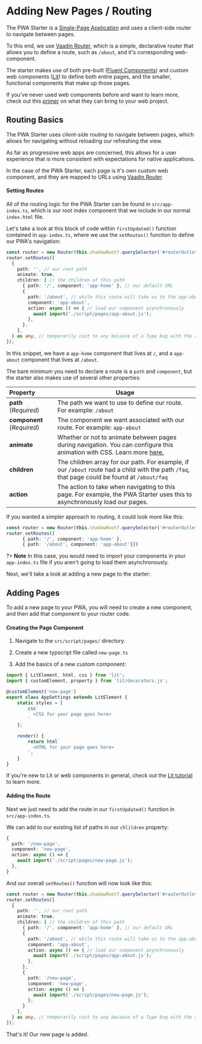 # Adding New Pages / Routing

The PWA Starter is a [Single-Page Application](https://developer.mozilla.org/en-US/docs/Glossary/SPA) and uses a client-side router to navigate between pages. 

To this end, we use [Vaadin Router](https://vaadin.github.io/router/vaadin-router/demo/#vaadin-router-getting-started-demos), which is a simple, declarative router that allows you to define a route, such as `/about`, and it's corresponding web-component. 

The starter makes use of both pre-built ([Fluent Components](https://docs.microsoft.com/en-us/fluent-ui/web-components/)) and custom web components ([Lit](https://lit.dev/)) to define both entire pages, and the smaller, functional components that make up those pages.

If you've never used web components before and want to learn more, check out this [primer](https://www.fast.design/docs/resources/why-web-components) on what they can bring to your web project.

## Routing Basics
The PWA Starter uses *client-side routing* to navigate between pages, which allows for navigating without reloading our refreshing the view.

As far as progressive web apps are concerned, this allows for a user experience that is more consistent with expectations for native applications.

In the case of the PWA Starter, each page is it's own custom web component, and they are mapped to URLs using [Vaadin Router](https://vaadin.github.io/router/vaadin-router/demo/#vaadin-router-getting-started-demos).

#### Setting Routes

All of the routing logic for the PWA Starter can be found in `src/app-index.ts`, which is our root index component that we include in our normal `index.html` file.

Let's take a look at this block of code within `firstUpdated()` function contained in `app-index.ts`, where we use the `setRoutes()` function to define our PWA's navigation:

```typescript
const router = new Router(this.shadowRoot?.querySelector('#routerOutlet')); 
router.setRoutes([
  {
    path: '', // our root path
    animate: true,
    children: [ // the children of this path
      { path: '/', component: 'app-home' }, // our default URL
      {
        path: '/about', // while this route will take us to the app-about component
        component: 'app-about',
        action: async () => { // load our component asynchronously
          await import('./script/pages/app-about.js'); 
        },
      },
    ],
  } as any, // temporarily cast to any because of a Type bug with the router
]);
```

In this snippet, we have a `app-home` component that lives at `/`, and a `app-about` component that lives at `/about`. 

The bare minimum you need to declare a route is a `path` and `component`, but the starter also makes use of several other properties:

| Property |Usage |
| :------|------ |
| **path** (*Required*)  |The path we want to use to define our route. For example: `/about`|
| **component** (*Required*) |The component we want associated with our route. For example: `app-about` |
| **animate** | Whether or not to animate between pages during navigation. You can configure this animation with CSS. Learn more [here.](https://vaadin.github.io/router/vaadin-router/demo/#vaadin-router-animated-transitions-demos)   |
| **children** | The children array for our path. For example, if our `/about` route had a child with the path `/faq`, that page could be found at `/about/faq`|
| **action** | The action to take when navigating to this page. For example, the PWA Starter uses this to asynchronously load our pages. |


If you wanted a simpler approach to routing, it could look more like this:


```typescript
const router = new Router(this.shadowRoot?.querySelector('#routerOutlet'));
router.setRoutes([
      { path: '/', component: 'app-home' },
      { path: '/about', component: 'app-about'}])
```

?> **Note** In this case, you would need to import your components in your `app-index.ts` file if you aren't going to load them asynchronously.

Next, we'll take a look at adding a new page to the starter:

## Adding Pages

To add a new page to your PWA, you will need to create a new component, and then add that component to your router code.

#### Creating the Page Component

1. Navigate to the `src/script/pages/` directory.

2. Create a new typscript file called `new-page.ts`

3. Add the basics of a new custom component:

```typescript
import { LitElement, html, css } from 'lit';
import { customElement, property } from 'lit/decorators.js';

@customElement('new-page')
export class AppSettings extends LitElement {
    static styles = [
        css`
          <CSS for your page goes here>
        `
    ];

    render() {
        return html`
          <HTML for your page goes here>
        `;
    }
}
```

If you're new to Lit or web components in general, check out the [Lit tutorial](https://lit.dev/tutorials/intro-to-lit/) to learn more.

#### Adding the Route

Next we just need to add the route in our `firstUpdated()` function in `src/app-index.ts`.

We can add to our existing list of paths in our `chlildren` property:

```typescript
{
  path: '/new-page',
  component: 'new-page',
  action: async () => { 
    await import('./script/pages/new-page.js'); 
  },
}
```

And our overall `setRoutes()` function will now look like this: 

```typescript
const router = new Router(this.shadowRoot?.querySelector('#routerOutlet')); 
router.setRoutes([
  {
    path: '', // our root path
    animate: true,
    children: [ // the children of this path
      { path: '/', component: 'app-home' }, // our default URL
      {
        path: '/about', // while this route will take us to the app-about component
        component: 'app-about',
        action: async () => { // load our component asynchronously
          await import('./script/pages/app-about.js'); 
        },
      },
      {
        path: '/new-page',
        component: 'new-page',
        action: async () => { 
          await import('./script/pages/new-page.js'); 
        },
      }
    ],
  } as any, // temporarily cast to any because of a Type bug with the router
]);
```

That's it! Our new page is added.